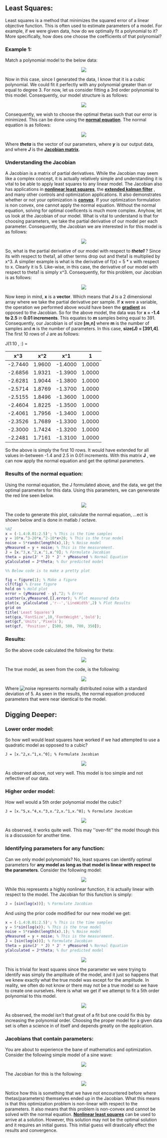 
## Least Squares: 

Least squares is a method that minimizes the squared error of a linear objective function. This is often used to estimate parameters of a model. 
For example, if we were given data, how do we optimally fit a polynomial to it? More specifically, how does one choose the coefficients of that polynomial?

### Example 1:

Match a polynomial model to the below data:

<p align="center">
<img src ="Images/LSQ_2.PNG">
</p>

Now in this case, since I generated the data, I know that it is a cubic polynomial. We could fit it perfectly with any polynomial greater than or equal to degree 3. For now, let us consider fitting a 3rd order polynomial to this model. Consequently, our model structure is as follows: 

<p align="center">
<img src ="Images/LSQ_3.PNG">
</p>

Consequently, we wish to choose the optimal thetas such that our error is minimized. This can be done using the [**normal equation**](https://en.wikipedia.org/wiki/Ordinary_least_squares). The normal equation is as follows: 

<p align="center">
<img src ="Images/LSQ_4.PNG">
</p>

Where **_theta_** is the vector of our parameters, where **_y_** is our output data, and where **_J_** is the [**Jacobian matrix**](https://en.wikipedia.org/wiki/Jacobian_matrix_and_determinant).

### Understanding the Jacobian

 A Jacobian is a matrix of partial derivatives. While the Jacobian may seem like a complex concept, it is actually relatively simple and understanding it is vital to be able to apply least squares to any linear model. The Jacobian also has applications in [**nonlinear least squares**](https://en.wikipedia.org/wiki/Non-linear_least_squares), the [**extended kalman filter**](https://en.wikipedia.org/wiki/Extended_Kalman_filter) , and many other controls and optimization applications. It also demonstrates whether or not your optimization is [**convex**](https://en.wikipedia.org/wiki/Convex_optimization). If your optimization formulation is non convex, one cannot apply the normal equation. Without the normal equation, solving for optimal coeificents is much more complex. Anyhow, let us look at the Jacobian of our model. What is vital to understand is that for choosing parameters, we take the partial derivative of our model per each parameter. Consequently, the Jacobian we are interested in for this model is as follows:

<p align="center">
<img src ="Images/LSQ_5.PNG">
</p>

So, what is the partial derivative of our model with respect to **_theta1_** ? Since its with respect to theta1, all other terms drop out and theta1 is multiplied by x^3. A simplier example is what is the derivative of f(x) = 5 * x with respect to x. Clearly it is 5. Like-wise, in this case, the derivative of our model with respect to theta1 is simply x^3. Consequently, for this problem, our Jacobian is as follows:

 <p align="center">
<img src ="Images/LSQ_6.PNG">
</p>

Now keep in mind, **x** is a **vector**. Which means that **J** is a 2 dimensional  array where we take the partial derivative per sample. If **x** were a variable, the operation we performed above would have been the [**gradient**](https://en.wikipedia.org/wiki/Gradient) as opposed to the Jacobian. So for the above model, the data was for **x = -1.4 to 2.5** in **0.01 increments**. This equates to **_m_** samples being equal to 391. Consequently, our Jacobian is of size **[m,n]** where **m** is the number of samples and **n** is the number of parameters. In this case, **size(J) = [391,4]**. The first 10 rows of J are as follows:

J(1:10 , :) = 


| x^3 | x^2 | x^1 | 1 | 
|----|----|----|----| 
| -2.7440 |    1.9600 |   -1.4000 |    1.0000 |
|   -2.6856 |   1.9321  | -1.3900 |   1.0000
|   -2.6281  |  1.9044  | -1.3800  |  1.0000
|   -2.5714   | 1.8769  | -1.3700  |  1.0000
|  -2.5155    |1.8496   |-1.3600   | 1.0000
|   -2.4604   | 1.8225  | -1.3500  |  1.0000
|   -2.4061   | 1.7956  | -1.3400  |  1.0000
|   -2.3526   | 1.7689  | -1.3300  |  1.0000
|   -2.3000   | 1.7424 |  -1.3200  |  1.0000
|   -2.2481   | 1.7161|   -1.3100  |  1.0000

So the above is simply the first 10 rows. It would have extended for all values in-between -1.4 and 2.5 in 0.01 increments. With this matrix **J** , we can now apply the normal equation and get the optimal parameters. 

### Results of the normal equation:

Using the normal equation, the J formulated above, and the data, we get the optimal parameters for this data. Using this parameters, we can genererate the red line seen below. 

<p align="center">
<img src ="Images/LSQ_1.PNG">
</p>

The code to generate this plot, calculate the normal equation, ...ect is shown below and is done in matlab / octave. 

```matlab
%NZ
x = (-1.4:0.01:2.5)'; % This is the time samples 
y = 10*x.^3-20*x.^2-10*x+20; % This is the true model
noise = 5*randn(length(x),1); % Noise model 
yMeasured = y + noise; % This is the measurement. 
J = [x.^3,x.^2,x.^1,x.^0]; % Formulate Jacobian 
theta = pinv(J' * J) * J' * yMeasured % Normal Equation
yCalculated = J*theta; % Our predicted model

%% Below code is to make a pretty plot 

fig = figure(1); % Make a figure
clf(fig) % Erase figure
hold on % Hold plot
error = (yMeasured - y).^2; % Error
scatter(x,yMeasured,[],error); % Plot measured data 
plot(x, yCalculated ,'r--','LineWidth',2) % Plot Results
grid on
title('Least Squares')
set(gca,'FontSize',10,'FontWeight','bold');
set(gcf,'Units','Pixels');
set(gcf, 'Position', [500, 500, 700, 350]);
```

### Results: 

So the above code calculated the following for theta: 

<p align="center">
<img src ="Images/LSQ_7.PNG">
</p>

The true model, as seen from the code, is the following: 

<p align="center">
<img src ="Images/LSQ_8.PNG">
</p>

Where  ![noise](Images/LSQ_9.PNG) represents normally distributed noise with a standard deviation of 5. As seen in the results, the normal equation produced parameters that were near identical to the model. 

## Digging Deeper: 

### Lower order model: 

So how well would least squares have worked if we had attempted to use a quadratic model as opposed to a cubic? 

```
J = [x.^2,x.^1,x.^0]; % Formulate Jacobian 
```

<p align="center">
<img src ="Images/LSQ_10.PNG">
</p>

As observed above, not very well. This model is too simple and not reflective of our data.

### Higher order model:

How well would a 5th order polynomial model the cubic?

```
J = [x.^5,x.^4,x.^3,x.^2,x.^1,x.^0]; % Formulate Jacobian 
```

<p align="center">
<img src ="Images/LSQ_11.PNG">
</p>

As observed, it works quite well. This may ''over-fit'' the model though this is a discussion for another time. 

### Identifying parameters for any function:

Can we only model polynomials? No, least squares can identify optimal parameters for **any model as long as that model is linear with respect to the parameters**. Consider the following model: 
<p align="center">
<img src ="Images/LSQ_13.PNG">
</p>
While this represents a highly nonlinear function, it is actually linear with respect to the model. The Jacobian for this function is simply:

```matlab
J = [sin(log(x))]; % Formulate Jacobian 
```

And using the prior code modified for our new model we get: 

```matlab
x = (-1.4:0.01:2.5)'; % This is the time samples 
y = 5*sin(log(x)); % This is the true model
noise = 5*randn(length(x),1); % Noise model 
yMeasured = y + noise; % This is the measurement. 
J = [sin(log(x))]; % Formulate Jacobian 
theta = pinv(J' * J) * J' * yMeasured % Normal Equation
yCalculated = J*theta; % Our predicted model
```

<p align="center">
<img src ="Images/LSQ_12.PNG">
</p>

This is trivial for least squares since the parameter we were trying to identify was simply the amplitude of the model, and it just so happens that we knew exactly what the true model was except for the amplitude. In reality, we often do not know or there may not be a true model so we have to create one ourselves. Here is what we get if we attempt to fit a 5th order polynomial to this model. 

<p align="center">
<img src ="Images/LSQ_14.PNG">
</p>

As observed, the model isn't that great of a fit but one could fix this by increasing the polynomial order. Choosing the proper model for a given data set is often a science in of itself and depends greatly on the application. 

### Jacobians that contain parameters:
You are about to experience the bane of mathematics and optimization. Consider the following simple model of a sine wave:

<p align="center">
<img src ="Images/LSQ_15.PNG">
</p>

The Jacobian for this is the following: 

<p align="center">
<img src ="Images/LSQ_16.PNG">
</p>

Notice how this is something that we have not encountered before where thetas(parameters) themselves ended up in the Jacobian. What this means is that this optimization problem is non-linear with respect to the parameters. It also means that this problem is non-convex and cannot be solved with the normal equation. [**Nonlinear least squares**](https://en.wikipedia.org/wiki/Non-linear_least_squares) can be used to arrive at a solution. However, this solution may not be the optimal solution and it requires an initial guess. This initial guess will drastically effect the results and convergence. 

